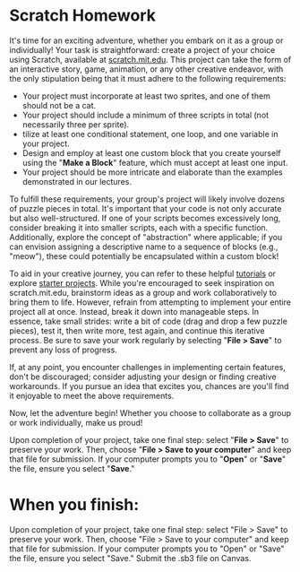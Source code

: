 # Scratch Homework

It's time for an exciting adventure, whether you embark on it as a group or individually! Your task is straightforward: create a project of your choice using Scratch, available at [scratch.mit.edu](https://scratch.mit.edu/). This project can take the form of an interactive story, game, animation, or any other creative endeavor, with the only stipulation being that it must adhere to the following requirements:

- Your project must incorporate at least two sprites, and one of them should not be a cat.
- Your project should include a minimum of three scripts in total (not necessarily three per sprite).
- tilize at least one conditional statement, one loop, and one variable in your project.
- Design and employ at least one custom block that you create yourself using the "**Make a Block**" feature, which must accept at least one input.
- Your project should be more intricate and elaborate than the examples demonstrated in our lectures.
  
To fulfill these requirements, your group's project will likely involve dozens of puzzle pieces in total. It's important that your code is not only accurate but also well-structured. If one of your scripts becomes excessively long, consider breaking it into smaller scripts, each with a specific function. Additionally, explore the concept of "abstraction" where applicable; if you can envision assigning a descriptive name to a sequence of blocks (e.g., "meow"), these could potentially be encapsulated within a custom block!

To aid in your creative journey, you can refer to these helpful [tutorials](https://scratch.mit.edu/projects/editor/?tutorial=all) or explore [starter projects](https://scratch.mit.edu/starter-projects). While you're encouraged to seek inspiration on scratch.mit.edu, brainstorm ideas as a group and work collaboratively to bring them to life. However, refrain from attempting to implement your entire project all at once. Instead, break it down into manageable steps. In essence, take small strides: write a bit of code (drag and drop a few puzzle pieces), test it, then write more, test again, and continue this iterative process. Be sure to save your work regularly by selecting "**File > Save**" to prevent any loss of progress.

If, at any point, you encounter challenges in implementing certain features, don't be discouraged; consider adjusting your design or finding creative workarounds. If you pursue an idea that excites you, chances are you'll find it enjoyable to meet the above requirements.

Now, let the adventure begin! Whether you choose to collaborate as a group or work individually, make us proud!

Upon completion of your project, take one final step: select "**File > Save**" to preserve your work. Then, choose "**File > Save to your computer**" and keep that file for submission. If your computer prompts you to "**Open**" or "**Save**" the file, ensure you select "**Save**."

# When you finish:

Upon completion of your project, take one final step: select "File > Save" to preserve your work. Then, choose "File > Save to your computer" and keep that file for submission. If your computer prompts you to "Open" or "Save" the file, ensure you select "Save." Submit the .sb3 file on Canvas.